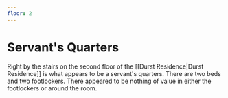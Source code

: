 ```yaml
---
floor: 2
---
```


# Servant's Quarters
Right by the stairs on the second floor of the [[Durst Residence|Durst Residence]] is what appears to be a servant's quarters. There are two beds and two footlockers. There appeared to be nothing of value in either the footlockers or around the room.
